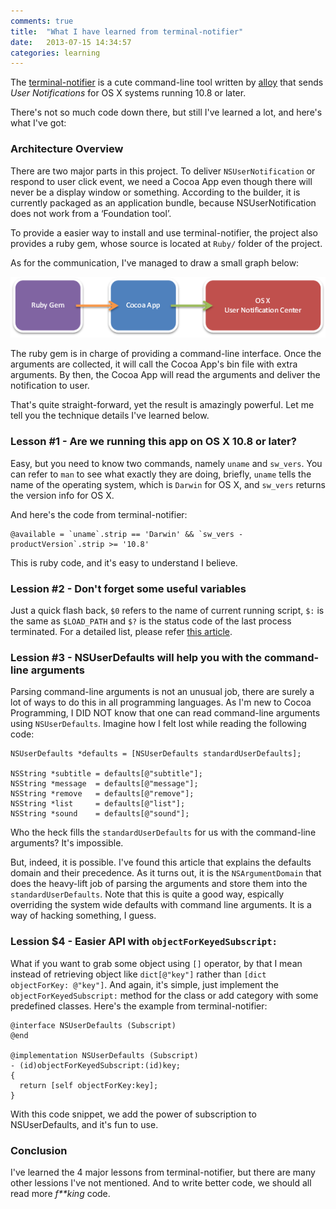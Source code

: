 ```yaml
---
comments: true
title:  "What I have learned from terminal-notifier"
date:   2013-07-15 14:34:57
categories: learning
---
```


The [terminal-notifier](https://github.com/alloy/terminal-notifier) is a cute command-line tool written by [alloy](https://github.com/alloy) that sends *User Notifications* for OS X systems running 10.8 or later.

There's not so much code down there, but still I've learned a lot, and here's what I've got:

### Architecture Overview

There are two major parts in this project. To deliver `NSUserNotification` or respond to user click event, we need a Cocoa App even though there will never be a display window or something. According to the builder, it is currently packaged as an application bundle, because NSUserNotification does not work from a ‘Foundation tool’.

To provide a easier way to install and use terminal-notifier, the project also provides a ruby gem, whose source is located at `Ruby/` folder of the project.

As for the communication, I've managed to draw a small graph below:

![Overview](/assets/terminal-notifier-overview.png)

The ruby gem is in charge of providing a command-line interface. Once the arguments are collected, it will call the Cocoa App's bin file with extra arguments. By then, the Cocoa App will read the arguments and deliver the notification to user.

That's quite straight-forward, yet the result is amazingly powerful. Let me tell you the technique details I've learned below.

### Lesson #1 - Are we running this app on OS X 10.8 or later?
Easy, but you need to know two commands, namely `uname` and `sw_vers`. You can refer to `man` to see what exactly they are doing, briefly, `uname` tells the name of the operating system, which is `Darwin` for OS X, and `sw_vers` returns the version info for OS X.

And here's the code from terminal-notifier:

```
@available = `uname`.strip == 'Darwin' && `sw_vers -productVersion`.strip >= '10.8'
```

This is ruby code, and it's easy to understand I believe.

### Lession #2 - Don't forget some useful variables
Just a quick flash back, `$0` refers to the name of current running script, `$:` is the same as `$LOAD_PATH` and `$?` is the status code of the last process terminated. For a detailed list, please refer [this article](http://www.tutorialspoint.com/ruby/ruby_predefined_variables.htm).

### Lession #3 - NSUserDefaults will help you with the command-line arguments
Parsing command-line arguments is not an unusual job, there are surely a lot of ways to do this in all programming languages. As I'm new to Cocoa Programming, I DID NOT know that one can read command-line arguments using `NSUserDefaults`. Imagine how I felt lost while reading the following code:

```
NSUserDefaults *defaults = [NSUserDefaults standardUserDefaults];

NSString *subtitle = defaults[@"subtitle"];
NSString *message  = defaults[@"message"];
NSString *remove   = defaults[@"remove"];
NSString *list     = defaults[@"list"];
NSString *sound    = defaults[@"sound"];
```

Who the heck fills the `standardUserDefaults` for us with the command-line arguments? It's impossible. 

But, indeed, it is possible. I've found this article that explains the defaults domain and their precedence. As it turns out, it is the `NSArgumentDomain` that does the heavy-lift job of parsing the arguments and store them into the `standardUserDefaults`. Note that this is quite a good way, espically overriding the system wide defaults with command line arguments. It is a way of hacking something, I guess.

### Lession $4 - Easier API with `objectForKeyedSubscript:`
What if you want to grab some object using `[]` operator, by that I mean instead of retrieving object like `dict[@"key"]` rather than `[dict objectForKey: @"key"]`. And again, it's simple, just implement the `objectForKeyedSubscript:` method for the class or add category with some predefined classes. Here's the example from terminal-notifier:

```
@interface NSUserDefaults (Subscript)
@end

@implementation NSUserDefaults (Subscript)
- (id)objectForKeyedSubscript:(id)key;
{
  return [self objectForKey:key];
}
```

With this code snippet, we add the power of subscription to NSUserDefaults, and it's fun to use.

### Conclusion
I've learned the 4 major lessons from terminal-notifier, but there are many other lessions I've not mentioned. And to write better code, we should all read more *f**king* code.
